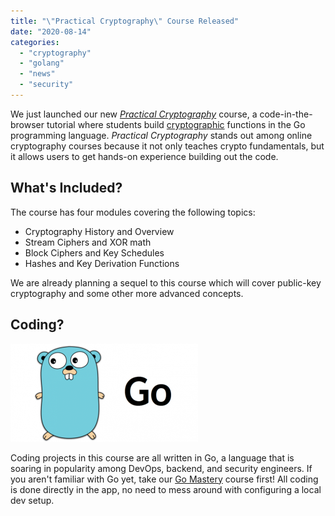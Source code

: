 ```yaml
---
title: "\"Practical Cryptography\" Course Released"
date: "2020-08-14"
categories: 
  - "cryptography"
  - "golang"
  - "news"
  - "security"
---
```


We just launched our new _[Practical Cryptography](https://qvault.io/practical-cryptography-course/)_ course, a code-in-the-browser tutorial where students build [cryptographic](https://qvault.io/cryptography/what-is-cryptography/) functions in the Go programming language. _Practical Cryptography_ stands out among online cryptography courses because it not only teaches crypto fundamentals, but it allows users to get hands-on experience building out the code.

## What's Included?

The course has four modules covering the following topics:

- Cryptography History and Overview
- Stream Ciphers and XOR math
- Block Ciphers and Key Schedules
- Hashes and Key Derivation Functions

We are already planning a sequel to this course which will cover public-key cryptography and some other more advanced concepts.

## Coding?

![golang gopher](images/go-300x157.png)

Coding projects in this course are all written in Go, a language that is soaring in popularity among DevOps, backend, and security engineers. If you aren't familiar with Go yet, take our [Go Mastery](https://qvault.io/go-mastery/) course first! All coding is done directly in the app, no need to mess around with configuring a local dev setup.
